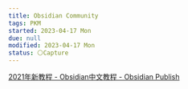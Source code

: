 ```yaml
---
title: Obsidian Community
tags: PKM
started: 2023-04-17 Mon
due: null
modified: 2023-04-17 Mon
status: ⚪Capture
---
```

[2021年新教程 - Obsidian中文教程 - Obsidian Publish](https://publish.obsidian.md/chinesehelp/01+2021%E6%96%B0%E6%95%99%E7%A8%8B/2021%E5%B9%B4%E6%96%B0%E6%95%99%E7%A8%8B)

